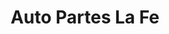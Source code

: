 ---
title: "Auto Partes La Fe"
url: /san-pedro-sula/auto-partes-la-fe/
shop: piezas de automóviles
---